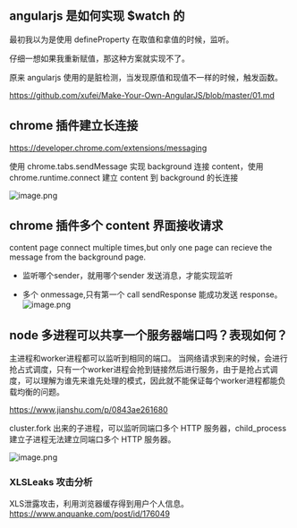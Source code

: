 ## angularjs 是如何实现 $watch 的
最初我以为是使用 defineProperty 在取值和拿值的时候，监听。

仔细一想如果我重新赋值，那这种方案就实现不了。

原来 angularjs 使用的是脏检测，当发现原值和现值不一样的时候，触发函数。

https://github.com/xufei/Make-Your-Own-AngularJS/blob/master/01.md

## chrome 插件建立长连接
https://developer.chrome.com/extensions/messaging

使用 chrome.tabs.sendMessage  实现 background 连接 content，使用 chrome.runtime.connect 建立 content 到 background 的长连接

![image.png](http://images.scar.site/WEBRESOURCEa077f35731e222c236f00e85de89f867.png)

## chrome 插件多个 content 界面接收请求
content  page  connect multiple times,but only one page can recieve the message from the background page.

* 监听哪个sender，就用哪个sender 发送消息，才能实现监听


* 多个 onmessage,只有第一个 call sendResponse 能成功发送 response。
![image.png](http://images.scar.site/WEBRESOURCEf233455c1b66045a21bc61616cb8e1fa.png)



## node 多进程可以共享一个服务器端口吗？表现如何？
主进程和worker进程都可以监听到相同的端口。
当网络请求到来的时候，会进行抢占式调度，只有一个worker进程会抢到链接然后进行服务，由于是抢占式调度，可以理解为谁先来谁先处理的模式，因此就不能保证每个worker进程都能负载均衡的问题。

https://www.jianshu.com/p/0843ae261680

cluster.fork 出来的子进程，可以监听同端口多个 HTTP 服务器，child_process 建立子进程无法建立同端口多个 HTTP 服务器。

![image.png](http://images.scar.site/WEBRESOURCE5e859a2615cfefb9df33b301e59c8798.png)
### XLSLeaks 攻击分析
XLS泄露攻击，利用浏览器缓存得到用户个人信息。
https://www.anquanke.com/post/id/176049